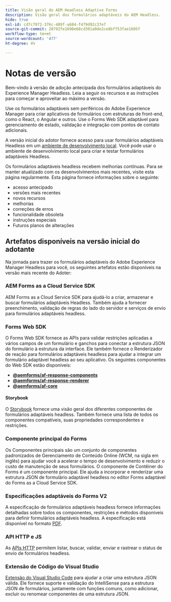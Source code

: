 ```yaml
---
title: Visão geral do AEM Headless Adaptive Forms
description: Visão geral dos formulários adaptáveis do AEM Headless.
hide: true
exl-id: cd7c7972-376c-489f-a684-f479d92c37e7
source-git-commit: 28792fe1690e68cd301a0de2ce8bff53fae1605f
workflow-type: tm+mt
source-wordcount: '477'
ht-degree: 4%

---
```



# Notas de versão

Bem-vindo à versão de adoção antecipada dos formulários adaptáveis do Experience Manager Headless. Leia a seguir os recursos e as instruções para começar e aproveitar ao máximo a versão.

Use os formulários adaptáveis sem periféricos do Adobe Experience Manager para criar aplicativos de formulários com estruturas de front-end, como o React, o Angular e outros. Use o Forms Web SDK adaptável para gerenciamento de estado, validação e integração com pontos de contato adicionais.


A versão inicial do adotor fornece acesso para usar formulários adaptáveis Headless em um [ambiente de desenvolvimento local](setup-development-environment.md). Você pode usar o ambiente de desenvolvimento local para criar e testar formulários adaptáveis Headless.

Os formulários adaptáveis headless recebem melhorias contínuas. Para se manter atualizado com os desenvolvimentos mais recentes, visite esta página regularmente. Esta página fornece informações sobre o seguinte:

* acesso antecipado
* versões mais recentes
* novos recursos
* melhorias
* correções de erros
* funcionalidade obsoleta
* instruções especiais
* Futuros planos de alterações

<!-- 

## July 2022 (v0.22.1)

### New features

* Introduced the `validateFormData` API. It validates all the components against the rules and constraints an returns the list of errors. The validation takes place on the server.
* Introduced the `FormLoad` event.
* Introduced the `importData` and `exportData`.
* You can now dynamically add or remove items, that expect unqiue values, from a repeatable panel. You can use the `minItems` and `maxitems` constraint to set limit of item.
* You can now use constraint to set maximum file upload size, accepted file types, minimum files, and maximum files to upload.

### Improvements and bug fixes

* The service was executing some event handlers twice. The issue is fixed.
* Fixing Data Generation with different values of dataRef, name and type.

<!-- ### React Renderer component -->

## Artefatos disponíveis na versão inicial do adotante

Na jornada para trazer os formulários adaptáveis do Adobe Experience Manager Headless para você, os seguintes artefatos estão disponíveis na versão mais recente do Adoter:

### AEM Forms as a Cloud Service SDK

AEM Forms as a Cloud Service SDK para ajudá-lo a criar, armazenar e buscar formulários adaptáveis Headless. Também ajuda a fornecer preenchimento, validação de regras do lado do servidor e serviços de envio para formulários adaptáveis headless.

### Forms Web SDK

O Forms Web SDK fornece as APIs para validar restrições aplicadas a vários campos de um formulário e ganchos para conectar a estrutura JSON do formulário à estrutura da interface. Ele também fornece o Renderizador de reação&#x200B; para formulários adaptáveis headless para ajudar a integrar um formulário adaptável headless ao seu aplicativo. Os seguintes componentes do Web SDK estão disponíveis:

* **[@aemforms/af-response-components](https://www.npmjs.com/package/@aemforms/af-react-components)**
* **[@aemforms/af-response-renderer](https://www.npmjs.com/package/@aemforms/af-react-renderer)**
* **[@aemforms/af-core](https://www.npmjs.com/package/@aemforms/af-core)**

<!-- npm i --save @aemforms/af-react-components @aemforms/af-react-renderer @aemforms/af-core -->

#### Storybook

O [Storybook](https://opensource.adobe.com/aem-forms-af-runtime/storybook/) fornece uma visão geral dos diferentes componentes de formulários adaptáveis headless. Também fornece uma lista de todos os componentes compatíveis, suas propriedades correspondentes e restrições.

### Componente principal do Forms

<!-- Forms components are the structural elements that constitute the content of the form being authored. These components provide various form fields and ability to customize those fields. -->

Os Componentes principais são um conjunto de componentes padronizados de Gerenciamento de Conteúdo Online (WCM, na sigla em inglês) para ajudar você a acelerar o tempo de desenvolvimento e reduzir o custo de manutenção de seus formulários. O componente de Contêiner do Forms é um componente principal. Ele ajuda a incorporar e renderizar uma estrutura JSON de formulário adaptável headless no editor Forms adaptável do Forms as a Cloud Service SDK.

### Especificações adaptáveis do Forms V2

A especificação de formulários adaptáveis headless fornece informações detalhadas sobre todos os componentes, restrições e métodos disponíveis para definir formulários adaptáveis headless. A especificação está disponível no formato [PDF](/help/assets/Headless-Adaptive-Form-Specification.pdf).

### API HTTP e JS

As [APIs HTTP](https://opensource.adobe.com/aem-forms-af-runtime/api/) permitem listar, buscar, validar, enviar e rastrear o status de envio de formulários headless. <!-- URL is 404! [JS APIs](https://opensource.adobe.com/aem-forms-af-runtime/jsdocs/) helps you use Headless adaptive forms with any JavaScript based UI framework. -->

### Extensão de Código do Visual Studio

[Extensão do Visual Studio Code](visual-studio-code-extension-for-headless-adaptive-forms.md) para ajudar a criar uma estrutura JSON válida. Ele fornece suporte e validação do IntelliSense para a estrutura JSON de formulários, juntamente com funções comuns, como adicionar, excluir ou renomear componentes de uma estrutura JSON.

<!-- ## What's next

The following features would be available in upcoming releases:

* HTTP APIs to invoke a business logic.
* Server-side capabilities (Prefill, server-side validation, generating Document of Record (DoR), Submitting to a Form Data Model or using Form Data Models for creating rules, and more).
* Continuous improvements to specifications and Headless adaptive form runtime.
* Use  Adaptive Forms editor for easier management and authoring Headless adaptive forms.
-->